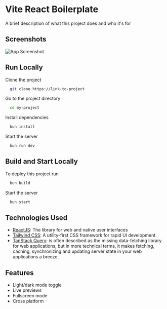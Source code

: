 # Vite React Boilerplate

A brief description of what this project does and who it's for

## Screenshots

![App Screenshot](https://images.ctfassets.net/e5382hct74si/21Fjmtaeaj1PT6YLXEOcNf/bde1f4c53a829ddcd14c7600bcd710d1/CleanShot_2024-08-20_at_09.08.19_2x.png)

## Run Locally

Clone the project

```bash
  git clone https://link-to-project
```

Go to the project directory

```bash
  cd my-project
```

Install dependencies

```bash
  bun install
```

Start the server

```bash
  bun run dev
```

## Build and Start Locally

To deploy this project run

```bash
  bun build
```

Start the server

```bash
  bun start
```

## Technologies Used

- [ReactJS](https://react.dev/): The library for web and native user interfaces
- [Tailwind CSS](https://tailwindcss.com/): A utility-first CSS framework for rapid UI development.
- [TanStack Query](https://tanstack.com/query/latest/docs/framework/react/overview): is often described as the missing data-fetching library for web applications, but in more technical terms, it makes fetching, caching, synchronizing and updating server state in your web applications a breeze.

## Features

- Light/dark mode toggle
- Live previews
- Fullscreen mode
- Cross platform
